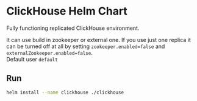 # ClickHouse Helm Chart

Fully functioning replicated ClickHouse environment.

It can use build in zookeeper or external one. If you use just one replica it can be turned off at all by setting `zookeeper.enabled=false` and `externalZookeeper.enabled=false`.  
Default user `default`
## Run

```bash
helm install --name clickhouse ./clickhouse
```
